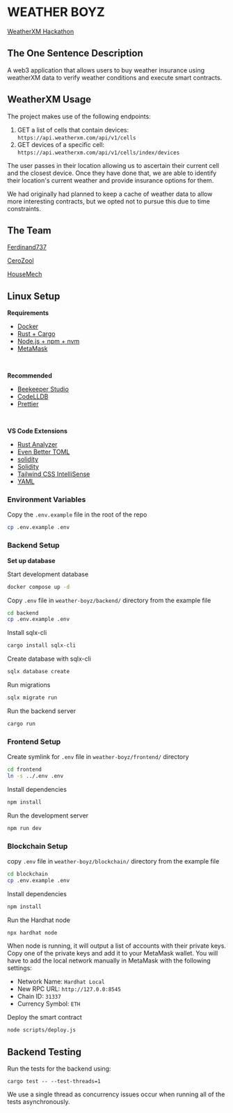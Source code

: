 # WEATHER BOYZ

[WeatherXM Hackathon](https://plgenesis.devspot.app/en?activeTab=overview&challenge=weather-xm)

## The One Sentence Description

A web3 application that allows users to buy weather insurance using weatherXM data to verify weather conditions and execute smart contracts.

## WeatherXM Usage

The project makes use of the following endpoints:

1. GET a list of cells that contain devices: `https://api.weatherxm.com/api/v1/cells`
2. GET devices of a specific cell: `https://api.weatherxm.com/api/v1/cells/index/devices`

The user passes in their location allowing us to ascertain their current cell and the closest device. Once they have done that, we are able to identify their location's current weather and provide insurance options for them.

We had originally had planned to keep a cache of weather data to allow more interesting contracts, but we opted not to pursue this due to time constraints.

## The Team

[Ferdinand737](https://github.com/Ferdinand737)

[CeroZool](https://github.com/CeroZool)

[HouseMech](https://github.com/HouseMech)

## Linux Setup

**Requirements**

- [Docker](https://docs.docker.com/desktop/setup/install/linux/)
- [Rust + Cargo](https://www.rust-lang.org/tools/install)
- [Node.js + npm + nvm](https://nodejs.org/en/download)
- [MetaMask](https://chromewebstore.google.com/detail/metamask/nkbihfbeogaeaoehlefnkodbefgpgknn?hl=en&pli=1)

<br>

**Recommended**

- [Beekeeper Studio](https://www.beekeeperstudio.io/get)
- [CodeLLDB](https://marketplace.visualstudio.com/items?itemName=vadimcn.vscode-lldb)
- [Prettier](https://marketplace.visualstudio.com/items?itemName=esbenp.prettier-vscode)

<br>

**VS Code Extensions**

- [Rust Analyzer](https://marketplace.visualstudio.com/items?itemName=rust-lang.rust-analyzer)
- [Even Better TOML](https://marketplace.visualstudio.com/items?itemName=tamasfe.even-better-toml)
- [solidity](https://marketplace.visualstudio.com/items?itemName=JuanBlanco.solidity)
- [Solidity](https://marketplace.visualstudio.com/items?itemName=NomicFoundation.hardhat-solidity)
- [Tailwind CSS IntelliSense](https://marketplace.visualstudio.com/items?itemName=bradlc.vscode-tailwindcss)
- [YAML](https://marketplace.visualstudio.com/items?itemName=redhat.vscode-yaml)

### Environment Variables

Copy the `.env.example` file in the root of the repo

```bash
cp .env.example .env
```

### Backend Setup

**Set up database**

Start development database

```bash
docker compose up -d
```

Copy `.env` file in `weather-boyz/backend/` directory from the example file

```bash
cd backend
cp .env.example .env
```

Install sqlx-cli

```bash
cargo install sqlx-cli
```

Create database with sqlx-cli

```bash
sqlx database create
```

Run migrations

```bash
sqlx migrate run
```

Run the backend server

```bash
cargo run
```

### Frontend Setup

Create symlink for `.env` file in `weather-boyz/frontend/` directory

```bash
cd frontend
ln -s ../.env .env
```

Install dependencies

```bash
npm install
```

Run the development server

```bash
npm run dev
```

### Blockchain Setup

copy `.env` file in `weather-boyz/blockchain/` directory from the example file

```bash
cd blockchain
cp .env.example .env
```

Install dependencies

```bash
npm install
```

Run the Hardhat node

```bash
npx hardhat node
```

When node is running, it will output a list of accounts with their private keys. Copy one of the private keys and add it to your MetaMask wallet. You will have to add the local network manually in MetaMask with the following settings:

- Network Name: `Hardhat Local`
- New RPC URL: `http://127.0.0:8545`
- Chain ID: `31337`
- Currency Symbol: `ETH`

Deploy the smart contract

```bash
node scripts/deploy.js
```

## Backend Testing

Run the tests for the backend using:

`cargo test -- --test-threads=1`

We use a single thread as concurrency issues occur when running all of the tests asynchronously.
